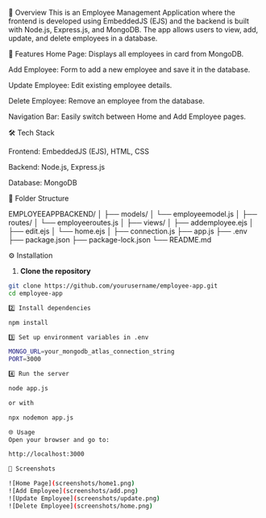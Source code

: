 📌 Overview
This is an Employee Management Application where the frontend is developed using EmbeddedJS (EJS) and the backend is built with Node.js, Express.js, and MongoDB.
The app allows users to view, add, update, and delete employees in a database.

📂 Features
Home Page: Displays all employees in card from MongoDB.

Add Employee: Form to add a new employee and save it in the database.

Update Employee: Edit existing employee details.

Delete Employee: Remove an employee from the database.

Navigation Bar: Easily switch between Home and Add Employee pages.

🛠 Tech Stack

Frontend: EmbeddedJS (EJS), HTML, CSS

Backend: Node.js, Express.js

Database: MongoDB

 📂 Folder Structure

 EMPLOYEEAPPBACKEND/
│
├── models/
│ └── employeemodel.js
│
├── routes/
│ └── employeeroutes.js
│
├── views/
│ ├── addemployee.ejs
│ ├── edit.ejs
│ └── home.ejs
│
├── connection.js
├── app.js
├── .env
├── package.json
├── package-lock.json
└── README.md

 ⚙ Installation

1. **Clone the repository**
```bash
git clone https://github.com/yourusername/employee-app.git
cd employee-app

2️⃣ Install dependencies

npm install

3️⃣ Set up environment variables in .env

MONGO_URL=your_mongodb_atlas_connection_string
PORT=3000

4️⃣ Run the server

node app.js

or with 

npx nodemon app.js

🌐 Usage
Open your browser and go to:

http://localhost:3000

📸 Screenshots

![Home Page](screenshots/home1.png)
![Add Employee](screenshots/add.png)
![Update Employee](screenshots/update.png)
![Delete Employee](screenshots/home.png)




